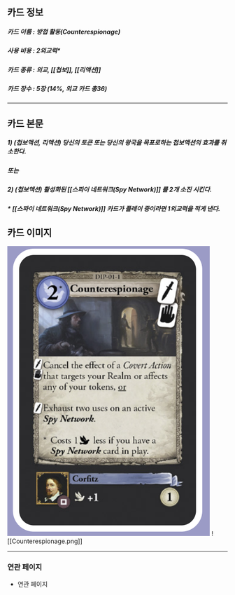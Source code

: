 ## 카드 정보
##### 카드 이름 : 방첩 활동(Counterespionage)
##### 사용 비용 : 2외교력*
##### 카드 종류 : 외교, [[첩보]], [[리액션]]
##### 카드 장수 : 5장 (14%, 외교 카드 총36)
---
## 카드 본문
##### 1) (첩보액션, 리액션) 당신의 토큰 또는 당신의 왕국을 목표로하는 첩보액션의 효과를 취소한다.
##### 또는
##### 2) (첩보액션) 활성화된 *[[스파이 네트워크(Spy Network)]]* 를 2개 소진 시킨다.
##### * [[스파이 네트워크(Spy Network)]] 카드가 플레이 중이라면 1외교력을 적게 낸다.

## 카드 이미지
<img src="\Assets\Counterespionage.png"/>
![[Counterespionage.png]]

--- 

### 연관 페이지
- 연관 페이지
